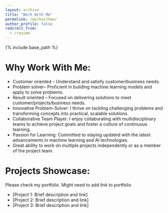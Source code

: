 ```yaml
---
layout: archive
title: "Work With Me"
permalink: /workwithme/
author_profile: false
redirect_from:
  - /resume
---
```


{% include base_path %}

Why Work With Me:
======
* Customer oriented – Understand and satisfy customer/business needs.
* Problem solver– Proficient in building machine learning models and apply to solve problems.
* Result oriented – Focused on delivering solutions to meet customer/projects/business needs.
* Innovative Problem-Solver: I thrive on tackling challenging problems and transforming concepts into practical, scalable solutions.
* Collaborative Team Player: I enjoy collaborating with multidisciplinary teams to achieve project goals and foster a culture of continuous learning.
* Passion for Learning: Committed to staying updated with the latest advancements in machine learning and AI technologies.
* Great ability to work on multiple projects independently or as a member of the project team.

Projects Showcase:
======
Please check my portfolio. Might need to add link to portfolio
* [Project 1: Brief description and link]
* [Project 2: Brief description and link]
* [Project 3: Brief description and link]
